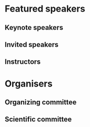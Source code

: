 # Featured speakers

## Keynote speakers

## Invited speakers


## Instructors


# Organisers


## Organizing committee

## Scientific committee
